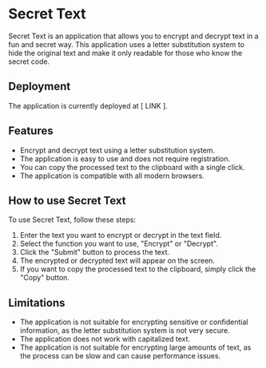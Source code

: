 # Secret Text

Secret Text is an application that allows you to encrypt and decrypt text in a fun and secret way. This application uses a letter substitution system to hide the original text and make it only readable for those who know the secret code.

## Deployment

The application is currently deployed at [ LINK ].

## Features

- Encrypt and decrypt text using a letter substitution system.
- The application is easy to use and does not require registration.
- You can copy the processed text to the clipboard with a single click.
- The application is compatible with all modern browsers.

## How to use Secret Text

To use Secret Text, follow these steps:

1. Enter the text you want to encrypt or decrypt in the text field.
2. Select the function you want to use, "Encrypt" or "Decrypt".
3. Click the "Submit" button to process the text.
4. The encrypted or decrypted text will appear on the screen.
5. If you want to copy the processed text to the clipboard, simply click the "Copy" button.

## Limitations

- The application is not suitable for encrypting sensitive or confidential information, as the letter substitution system is not very secure.
- The application does not work with capitalized text.
- The application is not suitable for encrypting large amounts of text, as the process can be slow and can cause performance issues.
